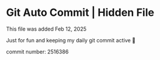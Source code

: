 # Git Auto Commit | Hidden File

This file was added Feb 12, 2025

Just for fun and keeping my daily git commit active 🤪

commit number: 2516386
